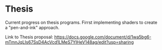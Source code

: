 # Thesis

Current progress on thesis programs. Firrst implementing shaders to create a "pen-and-ink" approach.

Link to Thesis proposal: https://docs.google.com/document/d/1wa5bg6-mTmnJqLIs67SsD4AcVcd1LMeS7YlHeV148ag/edit?usp=sharing
